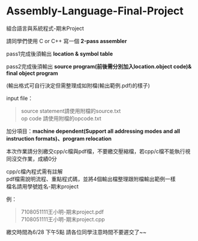 # Assembly-Language-Final-Project

組合語言與系統程式-期末Project

請同學們使用 C or C++ 寫一個 **2-pass assembler**

pass1完成後須輸出 **location & symbol table**

pass2完成後須輸出 **source program(前後需分別加入location.object code)& final object program**

(輸出格式可自行決定但需整理成如附檔(輸出範例.pdf)的樣子)

input file：

> source statement請使用附檔的source.txt  
> op code 請使用附檔的opcode.txt

加分項目：**machine dependent(Support all addressing modes and all instruction formats)、program relocation**

本次作業請分別繳交cpp/c檔與pdf檔，不要繳交壓縮檔，若cpp/c檔不能執行視同沒交作業，成績0分
 
cpp/c檔內程式需有註解  
pdf檔需說明流程、重點程式碼，並將4個輸出檔整理跟附檔輸出範例一樣  
檔名請用學號姓名-期末project

例：  
> 7108051111王小明-期末project.pdf  
> 7108051111王小明-期末project.cpp  
 
繳交時間為6/28 下午5點 請各位同學注意時間不要遲交了~~